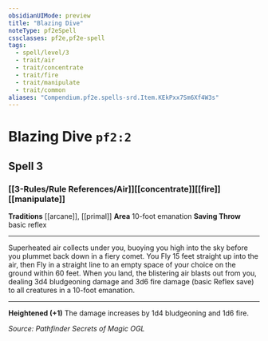 ```yaml
---
obsidianUIMode: preview
title: "Blazing Dive"
noteType: pf2eSpell
cssclasses: pf2e,pf2e-spell
tags:
  - spell/level/3
  - trait/air
  - trait/concentrate
  - trait/fire
  - trait/manipulate
  - trait/common
aliases: "Compendium.pf2e.spells-srd.Item.KEkPxx7Sm6Xf4W3s" 
---
```

# Blazing Dive  `pf2:2`  
## Spell 3
### [[3-Rules/Rule References/Air]][[concentrate]][[fire]][[manipulate]]
**Traditions** [[arcane]], [[primal]]
**Area** 10-foot emanation
**Saving Throw** basic reflex
* * * 
Superheated air collects under you, buoying you high into the sky before you plummet back down in a fiery comet. You Fly 15 feet straight up into the air, then Fly in a straight line to an empty space of your choice on the ground within 60 feet. When you land, the blistering air blasts out from you, dealing 3d4 bludgeoning damage and 3d6 fire damage (basic Reflex save) to all creatures in a 10-foot emanation.

* * *

**Heightened (+1)** The damage increases by 1d4 bludgeoning and 1d6 fire.

*Source: Pathfinder Secrets of Magic*
*OGL*